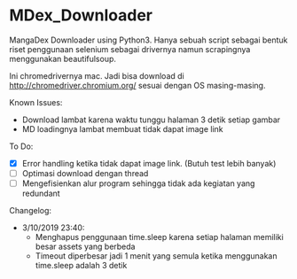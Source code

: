 # MDex_Downloader
MangaDex Downloader using Python3. Hanya sebuah script sebagai bentuk riset penggunaan selenium sebagai drivernya namun scrapingnya menggunakan beautifulsoup.

Ini chromedrivernya mac. Jadi bisa download di http://chromedriver.chromium.org/ sesuai dengan OS masing-masing. 


Known Issues:
 - Download lambat karena waktu tunggu halaman 3 detik setiap gambar
 - MD loadingnya lambat membuat tidak dapat image link

To Do:
- [x] Error handling ketika tidak dapat image link. (Butuh test lebih banyak)
- [ ] Optimasi download dengan thread
- [ ] Mengefisienkan alur program sehingga tidak ada kegiatan yang redundant

Changelog:
- 3/10/2019 23:40:
   - Menghapus penggunaan time.sleep karena setiap halaman memiliki besar assets yang berbeda
   - Timeout diperbesar jadi 1 menit yang semula ketika menggunakan time.sleep adalah 3 detik
